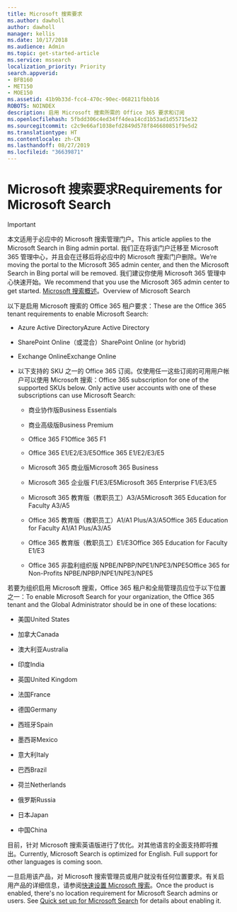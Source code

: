 ```yaml
---
title: Microsoft 搜索要求
ms.author: dawholl
author: dawholl
manager: kellis
ms.date: 10/17/2018
ms.audience: Admin
ms.topic: get-started-article
ms.service: mssearch
localization_priority: Priority
search.appverid:
- BFB160
- MET150
- MOE150
ms.assetid: 41b9b33d-fcc4-470c-90ec-068211fbbb16
ROBOTS: NOINDEX
description: 启用 Microsoft 搜索所需的 Office 365 要求和订阅
ms.openlocfilehash: 5fbdd306c4ed34ff4dea14cd1b53ad1d55715e32
ms.sourcegitcommit: c2c9e66af1038efd2849d578f846680851f9e5d2
ms.translationtype: HT
ms.contentlocale: zh-CN
ms.lasthandoff: 08/27/2019
ms.locfileid: "36639871"
---
```

# <a name="requirements-for-microsoft-search"></a><span data-ttu-id="6d7ed-103">Microsoft 搜索要求</span><span class="sxs-lookup"><span data-stu-id="6d7ed-103">Requirements for Microsoft Search</span></span>

> [!IMPORTANT]
> <span data-ttu-id="6d7ed-104">本文适用于必应中的 Microsoft 搜索管理门户。</span><span class="sxs-lookup"><span data-stu-id="6d7ed-104">This article applies to the Microsoft Search in Bing admin portal.</span></span> <span data-ttu-id="6d7ed-105">我们正在将该门户迁移至 Microsoft 365 管理中心，并且会在迁移后将必应中的 Microsoft 搜索门户删除。</span><span class="sxs-lookup"><span data-stu-id="6d7ed-105">We’re moving the portal to the Microsoft 365 admin center, and then the Microsoft Search in Bing portal will be removed.</span></span> <span data-ttu-id="6d7ed-106">我们建议你使用 Microsoft 365 管理中心快速开始。</span><span class="sxs-lookup"><span data-stu-id="6d7ed-106">We recommend that you use the Microsoft 365 admin center to get started.</span></span> <span data-ttu-id="6d7ed-107">[Microsoft 搜索概述](overview-microsoft-search.md)。</span><span class="sxs-lookup"><span data-stu-id="6d7ed-107">Overview of Microsoft Search</span></span>

<span data-ttu-id="6d7ed-108">以下是启用 Microsoft 搜索的 Office 365 租户要求：</span><span class="sxs-lookup"><span data-stu-id="6d7ed-108">These are the Office 365 tenant requirements to enable Microsoft Search:</span></span> 
  
- <span data-ttu-id="6d7ed-109">Azure Active Directory</span><span class="sxs-lookup"><span data-stu-id="6d7ed-109">Azure Active Directory</span></span>
    
- <span data-ttu-id="6d7ed-110">SharePoint Online（或混合）</span><span class="sxs-lookup"><span data-stu-id="6d7ed-110">SharePoint Online (or hybrid)</span></span>
    
- <span data-ttu-id="6d7ed-111">Exchange Online</span><span class="sxs-lookup"><span data-stu-id="6d7ed-111">Exchange Online</span></span>
    
- <span data-ttu-id="6d7ed-p102">以下支持的 SKU 之一的 Office 365 订阅。仅使用任一这些订阅的可用用户帐户可以使用 Microsoft 搜索：</span><span class="sxs-lookup"><span data-stu-id="6d7ed-p102">Office 365 subscription for one of the supported SKUs below. Only active user accounts with one of these subscriptions can use Microsoft Search:</span></span>
    
  - <span data-ttu-id="6d7ed-114">商业协作版</span><span class="sxs-lookup"><span data-stu-id="6d7ed-114">Business Essentials</span></span>
    
  - <span data-ttu-id="6d7ed-115">商业高级版</span><span class="sxs-lookup"><span data-stu-id="6d7ed-115">Business Premium</span></span>
    
  - <span data-ttu-id="6d7ed-116">Office 365 F1</span><span class="sxs-lookup"><span data-stu-id="6d7ed-116">Office 365 F1</span></span>
    
  - <span data-ttu-id="6d7ed-117">Office 365 E1/E2/E3/E5</span><span class="sxs-lookup"><span data-stu-id="6d7ed-117">Office 365 E1/E2/E3/E5</span></span>
    
  - <span data-ttu-id="6d7ed-118">Microsoft 365 商业版</span><span class="sxs-lookup"><span data-stu-id="6d7ed-118">Microsoft 365 Business</span></span>
    
  - <span data-ttu-id="6d7ed-119">Microsoft 365 企业版 F1/E3/E5</span><span class="sxs-lookup"><span data-stu-id="6d7ed-119">Microsoft 365 Enterprise F1/E3/E5</span></span>
    
  - <span data-ttu-id="6d7ed-120">Microsoft 365 教育版（教职员工）A3/A5</span><span class="sxs-lookup"><span data-stu-id="6d7ed-120">Microsoft 365 Education for Faculty A3/A5</span></span>
    
  - <span data-ttu-id="6d7ed-121">Office 365 教育版（教职员工）A1/A1 Plus/A3/A5</span><span class="sxs-lookup"><span data-stu-id="6d7ed-121">Office 365 Education for Faculty A1/A1 Plus/A3/A5</span></span>
    
  - <span data-ttu-id="6d7ed-122">Office 365 教育版（教职员工）E1/E3</span><span class="sxs-lookup"><span data-stu-id="6d7ed-122">Office 365 Education for Faculty E1/E3</span></span>
    
  - <span data-ttu-id="6d7ed-123">Office 365 非盈利组织版 NPBE/NPBP/NPE1/NPE3/NPE5</span><span class="sxs-lookup"><span data-stu-id="6d7ed-123">Office 365 for Non-Profits NPBE/NPBP/NPE1/NPE3/NPE5</span></span>
    
<span data-ttu-id="6d7ed-124">若要为组织启用 Microsoft 搜索，Office 365 租户和全局管理员应位于以下位置之一：</span><span class="sxs-lookup"><span data-stu-id="6d7ed-124">To enable Microsoft Search for your organization, the Office 365 tenant and the Global Administrator should be in one of these locations:</span></span>
  
- <span data-ttu-id="6d7ed-125">美国</span><span class="sxs-lookup"><span data-stu-id="6d7ed-125">United States</span></span>
    
- <span data-ttu-id="6d7ed-126">加拿大</span><span class="sxs-lookup"><span data-stu-id="6d7ed-126">Canada</span></span>
    
- <span data-ttu-id="6d7ed-127">澳大利亚</span><span class="sxs-lookup"><span data-stu-id="6d7ed-127">Australia</span></span>
    
- <span data-ttu-id="6d7ed-128">印度</span><span class="sxs-lookup"><span data-stu-id="6d7ed-128">India</span></span>
    
- <span data-ttu-id="6d7ed-129">英国</span><span class="sxs-lookup"><span data-stu-id="6d7ed-129">United Kingdom</span></span>
    
- <span data-ttu-id="6d7ed-130">法国</span><span class="sxs-lookup"><span data-stu-id="6d7ed-130">France</span></span>
    
- <span data-ttu-id="6d7ed-131">德国</span><span class="sxs-lookup"><span data-stu-id="6d7ed-131">Germany</span></span>
  
- <span data-ttu-id="6d7ed-132">西班牙</span><span class="sxs-lookup"><span data-stu-id="6d7ed-132">Spain</span></span>
    
- <span data-ttu-id="6d7ed-133">墨西哥</span><span class="sxs-lookup"><span data-stu-id="6d7ed-133">Mexico</span></span>
    
- <span data-ttu-id="6d7ed-134">意大利</span><span class="sxs-lookup"><span data-stu-id="6d7ed-134">Italy</span></span>
    
- <span data-ttu-id="6d7ed-135">巴西</span><span class="sxs-lookup"><span data-stu-id="6d7ed-135">Brazil</span></span>
    
- <span data-ttu-id="6d7ed-136">荷兰</span><span class="sxs-lookup"><span data-stu-id="6d7ed-136">Netherlands</span></span>
    
- <span data-ttu-id="6d7ed-137">俄罗斯</span><span class="sxs-lookup"><span data-stu-id="6d7ed-137">Russia</span></span>
    
- <span data-ttu-id="6d7ed-138">日本</span><span class="sxs-lookup"><span data-stu-id="6d7ed-138">Japan</span></span>

- <span data-ttu-id="6d7ed-139">中国</span><span class="sxs-lookup"><span data-stu-id="6d7ed-139">China</span></span>
 
<span data-ttu-id="6d7ed-p103">目前，针对 Microsoft 搜索英语版进行了优化。对其他语言的全面支持即将推出。</span><span class="sxs-lookup"><span data-stu-id="6d7ed-p103">Currently, Microsoft Search is optimized for English. Full support for other languages is coming soon.</span></span>

<span data-ttu-id="6d7ed-p104">一旦启用该产品，对 Microsoft 搜索管理员或用户就没有任何位置要求。有关启用产品的详细信息，请参阅[快速设置 Microsoft 搜索](quick-set-up.md)。</span><span class="sxs-lookup"><span data-stu-id="6d7ed-p104">Once the product is enabled, there's no location requirement for Microsoft Search admins or users. See [Quick set up for Microsoft Search](quick-set-up.md) for details about enabling it.</span></span> 

  

